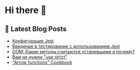 # Hi there 👋

## 📕 Latest Blog Posts
<!-- BLOG-POST-LIST:START -->
- [Конфигурация Jest](http://jstips.space/jest-configuration/)
- [Введение в тестирование с использованием Jest](http://jstips.space/jest-intro/)
- [DOM: Какие методы считаются устаревшими и почему?](http://jstips.space/append-vs-appendChild/)
- [Вам не нужен "use strict"](http://jstips.space/use-strict/)
- ["Arrow functions" Cookbook](http://jstips.space/arrow-functions/)
<!-- BLOG-POST-LIST:END -->


<!--
**dosandk/dosandk** is a ✨ _special_ ✨ repository because its `README.md` (this file) appears on your GitHub profile.

Here are some ideas to get you started:

- 🔭 I’m currently working on ...
- 🌱 I’m currently learning ...
- 👯 I’m looking to collaborate on ...
- 🤔 I’m looking for help with ...
- 💬 Ask me about ...
- 📫 How to reach me: ...
- 😄 Pronouns: ...
- ⚡ Fun fact: ...
-->
